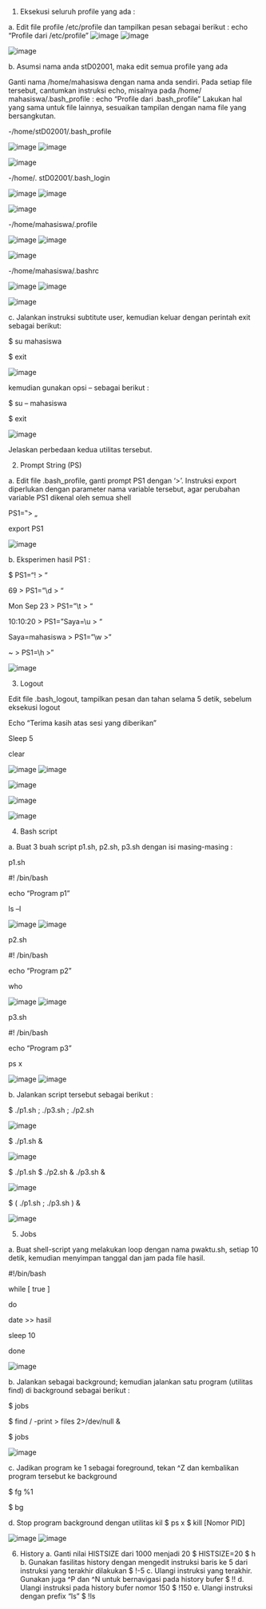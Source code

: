 
1. Eksekusi seluruh profile yang ada : 

a. Edit file profile /etc/profile dan tampilkan pesan sebagai berikut : 
echo “Profile dari /etc/profile” 
![image](https://github.com/user-attachments/assets/bb5b4f9f-163a-4281-986c-0694fa3e312e)
![image](https://github.com/user-attachments/assets/73088f21-b8c0-4d0e-b3ed-0918b31ffe78)

![image](https://github.com/user-attachments/assets/eeda353e-bc38-4523-ad39-1817c6fef0e5)

b. Asumsi nama anda stD02001, maka edit semua profile yang ada 

Ganti nama /home/mahasiswa dengan nama anda sendiri. Pada setiap 
file tersebut, cantumkan instruksi echo, misalnya pada /home/ mahasiswa/.bash_profile : 
echo “Profile dari .bash_profile” 
Lakukan hal yang sama untuk file lainnya, sesuaikan tampilan dengan nama file yang 
bersangkutan. 

-/home/stD02001/.bash_profile 

![image](https://github.com/user-attachments/assets/a0e4e9be-56c3-4bf3-a20b-4044c6a7eba3)
![image](https://github.com/user-attachments/assets/b47ae4eb-da90-4af8-a9d0-2e58df6eaccb)

![image](https://github.com/user-attachments/assets/fc3ae74d-7305-4578-83a2-cdd320f4df81)

-/home/. stD02001/.bash_login 

![image](https://github.com/user-attachments/assets/dada8fd5-5593-46a2-876c-077b955aa74b)
![image](https://github.com/user-attachments/assets/bba68842-3c4c-4e17-917a-d871b15de7ba)

![image](https://github.com/user-attachments/assets/225878fa-8eea-460f-adc3-b67283222aef)

-/home/mahasiswa/.profile 

![image](https://github.com/user-attachments/assets/90601023-b0a3-413f-acfa-37550a7b6251)
![image](https://github.com/user-attachments/assets/7fa9a68e-b8f8-4e33-a430-0d03037d2efa)

![image](https://github.com/user-attachments/assets/6bfd5935-44e1-4605-82c5-4d4deaf30099)

-/home/mahasiswa/.bashrc 

![image](https://github.com/user-attachments/assets/af46ebe0-8162-4e7a-afc5-a1c20e8825fe)
![image](https://github.com/user-attachments/assets/2ae2b082-c2a7-4bd3-b5ca-5fda6927f4d2)

![image](https://github.com/user-attachments/assets/26de372a-265b-43f8-bb1e-af25e326eea6)

c. Jalankan instruksi subtitute user, kemudian keluar dengan perintah exit sebagai berikut: 

$ su mahasiswa 

$ exit 

![image](https://github.com/user-attachments/assets/57e9b366-da69-477a-b1e7-73d4db6dc652)

kemudian gunakan opsi – sebagai berikut : 

$ su – mahasiswa

$ exit 

![image](https://github.com/user-attachments/assets/20ffc67e-7179-4d7e-a6e5-05fbe498b56d)

Jelaskan perbedaan kedua utilitas tersebut. 

2. Prompt String (PS) 

a. Edit file .bash_profile, ganti prompt PS1 dengan ‘>’. Instruksi export diperlukan dengan 
parameter nama variable tersebut, agar perubahan variable PS1 dikenal oleh semua shell 

PS1=‟> „ 

export PS1 

![image](https://github.com/user-attachments/assets/e2a23251-d900-4e88-b58a-295070004373)

b. Eksperimen hasil PS1 :

$ PS1=“\! > “ 

69 > PS1=”\d > “ 

Mon Sep 23 > PS1=”\t > “ 

10:10:20 > PS1=”Saya=\u > “ 

Saya=mahasiswa > PS1=”\w >” 

~ > PS1=\h >” 

![image](https://github.com/user-attachments/assets/4fa31bd3-4c6f-4e94-8ee7-38e69aa11be0)

3. Logout 

Edit file .bash_logout, tampilkan pesan dan tahan selama 5 detik, sebelum eksekusi logout 

Echo “Terima kasih atas sesi yang diberikan”

Sleep 5 

clear 

![image](https://github.com/user-attachments/assets/fb0f5e4b-7847-4664-8f7b-f5f8f807895c)
![image](https://github.com/user-attachments/assets/34abb21d-1ee4-47bc-9370-e2032df4f533)

![image](https://github.com/user-attachments/assets/2bd34617-2f28-4849-a590-9f78c62a4c47)

![image](https://github.com/user-attachments/assets/6d660de5-b4ee-46b9-a1a8-88c2ffbeddb8)

![image](https://github.com/user-attachments/assets/81d10e91-efb3-4af0-86b9-a030e576e05c)

4. Bash script 

a. Buat 3 buah script p1.sh, p2.sh, p3.sh dengan isi masing-masing : 

p1.sh 

#! /bin/bash 

echo “Program p1” 

ls –l 

![image](https://github.com/user-attachments/assets/f151442d-1f12-4eb2-8ee7-3903ae1c5e9e)
![image](https://github.com/user-attachments/assets/6f7f6cb8-b88e-489d-8632-ffc4aec0dd34)

p2.sh 

#! /bin/bash 

echo “Program p2” 

who 

![image](https://github.com/user-attachments/assets/40ffa8b3-f6e2-4e50-818e-bc5cb30f1292)
![image](https://github.com/user-attachments/assets/47bee1b3-c51b-49f5-b79a-e6333ba18fc8)

p3.sh 

#! /bin/bash 

echo “Program p3” 

ps x 

![image](https://github.com/user-attachments/assets/e972cf2c-03dc-4e94-8143-62d5962a7486)
![image](https://github.com/user-attachments/assets/3354756a-87f7-4b37-91fd-4957c914b36d)

b. Jalankan script tersebut sebagai berikut : 

$ ./p1.sh ; ./p3.sh ; ./p2.sh 

![image](https://github.com/user-attachments/assets/ea64d7e6-6a88-4e17-8c07-df03fba6c54c)

$ ./p1.sh & 

![image](https://github.com/user-attachments/assets/e7f97df1-6fae-4e48-8b56-beb8bccfbe83)

$ ./p1.sh $ ./p2.sh & ./p3.sh & 

![image](https://github.com/user-attachments/assets/b0eb379d-e603-466f-829f-57382ed5ca88)

$ ( ./p1.sh ; ./p3.sh ) & 

![image](https://github.com/user-attachments/assets/1b8bbafa-d6f1-4cde-82c1-7ff4c57be2d8)

5. Jobs 

a. Buat shell-script yang melakukan loop dengan nama pwaktu.sh, 
setiap 10 detik, kemudian menyimpan tanggal dan jam pada file hasil.

#!/bin/bash 

while [ true ] 

do 

date >> hasil 

sleep 10 

done 

![image](https://github.com/user-attachments/assets/5e17896c-28dd-4ea8-9047-ed7b39e39611)

b. Jalankan sebagai background; kemudian jalankan satu program (utilitas find) di background 
sebagai berikut : 

$ jobs 

$ find / -print > files 2>/dev/null & 

$ jobs 

![image](https://github.com/user-attachments/assets/25ba1380-cc35-4a34-b227-8ab1f317346d)

c. Jadikan program ke 1 sebagai foreground, tekan ^Z dan kembalikan program tersebut ke 
background 

$ fg %1 

$ bg 

d. Stop program background dengan utilitas kil 
$ ps x 
$ kill [Nomor PID] 

![image](https://github.com/user-attachments/assets/a360c079-4881-4310-a603-3ef8e0528cec)
![image](https://github.com/user-attachments/assets/f205e83d-90f4-4584-9d78-1ce646b9aeaa)

6. History 
a. Ganti nilai HISTSIZE dari 1000 menjadi 20 
$ HISTSIZE=20 
$ h 
b. Gunakan fasilitas history dengan mengedit instruksi baris ke 5 dari instruksi yang terakhir
dilakukan 
$ !-5 
c. Ulangi instruksi yang terakhir. Gunakan juga ^P dan ^N untuk bernavigasi pada history bufer 
$ !! 
d. Ulangi instruksi pada history bufer nomor 150 
$ !150 
e. Ulangi instruksi dengan prefix “ls” 
$ !ls
